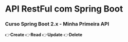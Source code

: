 # API RestFul com Spring Boot
### Curso Spring Boot 2.x - Minha Primeira API
👉**Create**
👉**Read**
👉**Update**
👉**Delete**
